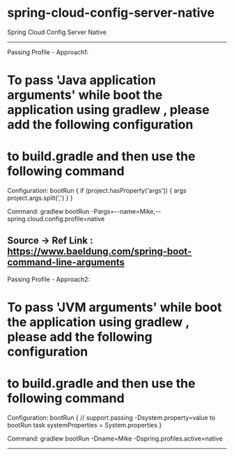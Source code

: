 # spring-cloud-config-server-native
Spring Cloud Config Server Native

-------------------------------------------------------------------------------------------------------------------------
Passing Profile - Approach1:

# To pass 'Java application arguments' while boot the application using gradlew , please add the following configuration
# to build.gradle and then use the following command
Configuration:
bootRun {
	if (project.hasProperty('args')) {
		args project.args.split(',')
	}
}

Command:
gradlew bootRun -Pargs=--name=Mike,--spring.cloud.config.profile=native

Source -> Ref Link : https://www.baeldung.com/spring-boot-command-line-arguments
-------------------------------------------------------------------------------------------------------------------------

Passing Profile - Approach2:

# To pass 'JVM arguments' while boot the application using gradlew , please add the following configuration
# to build.gradle and then use the following command
Configuration:
bootRun {
	// support passing -Dsystem.property=value to bootRun task
	systemProperties = System.properties
}

Command:
gradlew bootRun -Dname=Mike -Dspring.profiles.active=native

-------------------------------------------------------------------------------------------------------------------------
